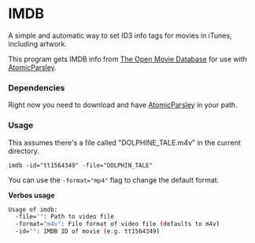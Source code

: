 # IMDB

A simple and automatic way to set ID3 info tags for movies in iTunes, including artwork.

This program gets IMDB info from [The Open Movie Database](http://www.omdbapi.com/) for use with [AtomicParsley](http://atomicparsley.sourceforge.net/).

### Dependencies

Right now you need to download and have [AtomicParsley](http://atomicparsley.sourceforge.net/) in your path.

### Usage

This assumes there's a file called "DOLPHINE_TALE.m4v" in the current directory.

`imdb -id="tt1564349" -file="DOLPHIN_TALE"`

You can use the `-format="mp4"` flag to change the default format.

**Verbos usage**

```bash
Usage of imdb:
  -file="": Path to video file
  -format="m4v": File format of video file (defaults to m4v)
  -id="": IMDB ID of movie (e.g. tt1564349)
```
